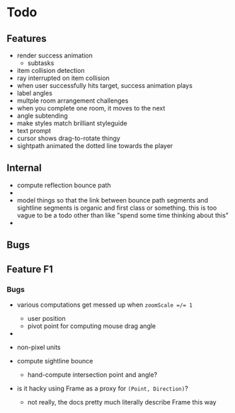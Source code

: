 
# Todo


## Features
- render success animation 
    - subtasks
- item collision detection
- ray interrupted on item collision
- when user successfully hits target, success animation plays
- label angles
- multple room arrangement challenges
- when you complete one room, it moves to the next
- angle subtending
- make styles match brilliant styleguide
- text prompt
- cursor shows drag-to-rotate thingy
- sightpath animated the dotted line towards the player

## Internal
- compute reflection bounce path
- 
- model things so that the link between bounce path segments and sightline segments is organic and first class or something. this is too vague to be a todo other than like "spend some time thinking about this"
- 

## Bugs


## Feature F1
### Bugs
- various computations get messed up when `zoomScale =/= 1`
    - user position
    - pivot point for computing mouse drag angle
- 




- non-pixel units
- compute sightline bounce
    - hand-compute intersection point and angle?
- is it hacky using Frame as a proxy for `(Point, Direction)`? 
    - not really, the docs pretty much literally describe Frame this way
